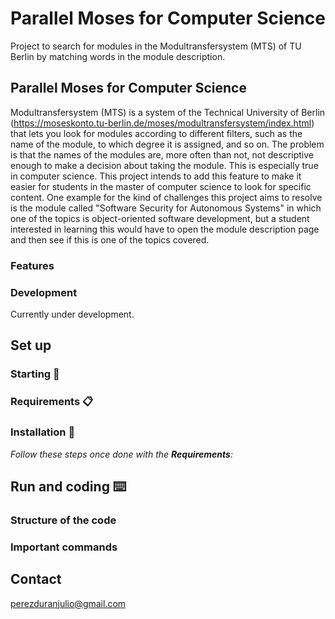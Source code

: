 # Parallel Moses for Computer Science

Project to search for modules in the Modultransfersystem (MTS) of TU Berlin by matching words in the module description.

## Parallel Moses for Computer Science
Modultransfersystem (MTS) is a system of the Technical University of Berlin (https://moseskonto.tu-berlin.de/moses/modultransfersystem/index.html) that lets you look for modules according to different filters, such as the name of the module, to which degree it is assigned, and so on. The problem is that the names of the modules are, more often than not, not descriptive enough to make a decision about taking the module. This is especially true in computer science. This project intends to add this feature to make it easier for students in the master of computer science to look for specific content. One example for the kind of challenges this project aims to resolve is the module called "Software Security for Autonomous Systems" in which one of the topics is object-oriented software development, but a student interested in learning this would have to open the module description page and then see if this is one of the topics covered.

### Features

### Development
Currently under development.

## Set up

### Starting 🚀

### Requirements 📋


### Installation 🔧

_Follow these steps once done with the **Requirements**:_


## Run and coding ⌨️

### Structure of the code


### Important commands


## Contact

perezduranjulio@gmail.com